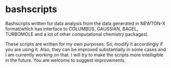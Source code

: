# bashscripts
Bashscripts written for data analysis from the data generated in NEWTON-X format(which has interface to COLUMBUS, GAUSSIAN, BAGEL, TURBOMOLE and a lot of other computational chemistry packages).


These scripts are written for my own purposes. So, modify it accordingly if you are using it. Also, they can be improved substantially in some cases and I am currently working on that. I will try to make the scripts more intelligible in the future. You are welcome to suggest improvements.  

